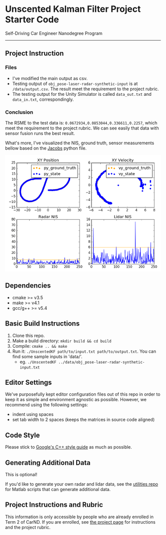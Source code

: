 # Unscented Kalman Filter Project Starter Code
Self-Driving Car Engineer Nanodegree Program

---

[image0]: ./figure_1.png "Results"

## Project Instruction
### Files
* I've modified the main output as csv.
* Testing output of `obj_pose-laser-radar-synthetic-input` is at `/data/output.csv`. The result meet the requirement to the project rubric.
* The testing output for the Unity Simulator is called `data_out.txt` and `data_in.txt`, correspondingly.

### Conclusion
The RSME to the test data is: `0.0672934,0.0853044,0.336611,0.2257`, which 
meet the requirement to the project rubric. We can see easily that data with sensor fusion runs the best result.

What's more, I've visualized the NIS, ground truth, sensor measurements bellow based on the [Jacobs](https://github.com/jpthalman/CarND-Term2/blob/master/UnscentedKalmanFilter/visualize.py) python file.

![alt text][image0]


## Dependencies

* cmake >= v3.5
* make >= v4.1
* gcc/g++ >= v5.4

## Basic Build Instructions

1. Clone this repo.
2. Make a build directory: `mkdir build && cd build`
3. Compile: `cmake .. && make`
4. Run it: `./UnscentedKF path/to/input.txt path/to/output.txt`. You can find
   some sample inputs in 'data/'.
    - eg. `./UnscentedKF ../data/obj_pose-laser-radar-synthetic-input.txt`

## Editor Settings

We've purposefully kept editor configuration files out of this repo in order to
keep it as simple and environment agnostic as possible. However, we recommend
using the following settings:

* indent using spaces
* set tab width to 2 spaces (keeps the matrices in source code aligned)

## Code Style

Please stick to [Google's C++ style guide](https://google.github.io/styleguide/cppguide.html) as much as possible.

## Generating Additional Data

This is optional!

If you'd like to generate your own radar and lidar data, see the
[utilities repo](https://github.com/udacity/CarND-Mercedes-SF-Utilities) for
Matlab scripts that can generate additional data.

## Project Instructions and Rubric

This information is only accessible by people who are already enrolled in Term 2
of CarND. If you are enrolled, see [the project page](https://classroom.udacity.com/nanodegrees/nd013/parts/40f38239-66b6-46ec-ae68-03afd8a601c8/modules/0949fca6-b379-42af-a919-ee50aa304e6a/lessons/c3eb3583-17b2-4d83-abf7-d852ae1b9fff/concepts/f437b8b0-f2d8-43b0-9662-72ac4e4029c1)
for instructions and the project rubric.
